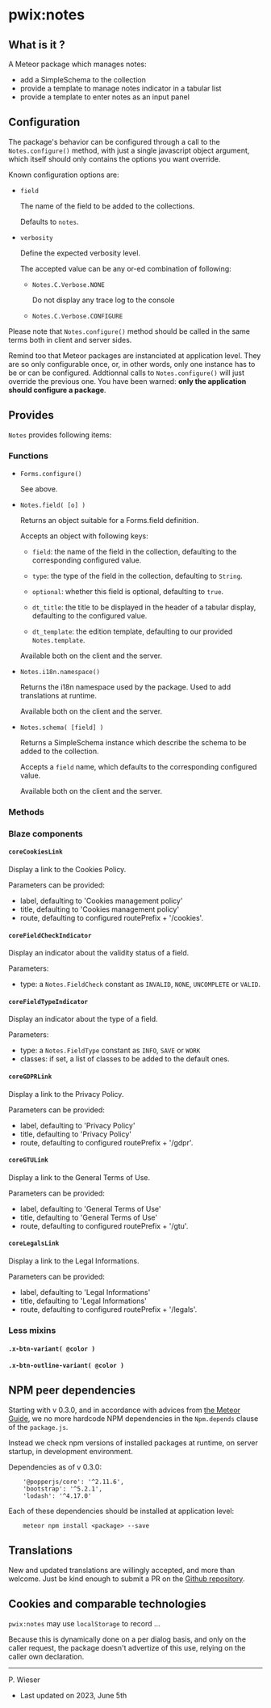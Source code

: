 # pwix:notes

## What is it ?

A Meteor package which manages notes:

- add a SimpleSchema to the collection
- provide a template to manage notes indicator in a tabular list
- provide a template to enter notes as an input panel

## Configuration

The package's behavior can be configured through a call to the `Notes.configure()` method, with just a single javascript object argument, which itself should only contains the options you want override.

Known configuration options are:

- `field`

    The name of the field to be added to the collections.

    Defaults to `notes`.

- `verbosity`

    Define the expected verbosity level.

    The accepted value can be any or-ed combination of following:

    - `Notes.C.Verbose.NONE`

        Do not display any trace log to the console

    - `Notes.C.Verbose.CONFIGURE`

Please note that `Notes.configure()` method should be called in the same terms both in client and server sides.

Remind too that Meteor packages are instanciated at application level. They are so only configurable once, or, in other words, only one instance has to be or can be configured. Addtionnal calls to `Notes.configure()` will just override the previous one. You have been warned: **only the application should configure a package**.

## Provides

`Notes` provides following items:

### Functions

- `Forms.configure()`

    See above.

- `Notes.field( [o] )`

    Returns an object suitable for a Forms.field definition.

    Accepts an object with following keys:

    - `field`: the name of the field in the collection, defaulting to the corresponding configured value.

    - `type`: the type of the field in the collection, defaulting to `String`.

    - `optional`: whether this field is optional, defaulting to `true`.

    - `dt_title`: the title to be displayed in the header of a tabular display, defaulting to the configured value.

    - `dt_template`: the edition template, defaulting to our provided `Notes.template`.

    Available both on the client and the server.

- `Notes.i18n.namespace()`

    Returns the i18n namespace used by the package. Used to add translations at runtime.

    Available both on the client and the server.

- `Notes.schema( [field] )`

    Returns a SimpleSchema instance which describe the schema to be added to the collection.

    Accepts a `field` name, which defaults to the corresponding configured value.

    Available both on the client and the server.

### Methods

### Blaze components

#### `coreCookiesLink`

Display a link to the Cookies Policy.

Parameters can be provided:

- label, defaulting to 'Cookies management policy'
- title, defaulting to 'Cookies management policy'
- route, defaulting to configured routePrefix + '/cookies'.

#### `coreFieldCheckIndicator`

Display an indicator about the validity status of a field.

Parameters:

- type: a `Notes.FieldCheck` constant as `INVALID`, `NONE`, `UNCOMPLETE` or `VALID`.

#### `coreFieldTypeIndicator`

Display an indicator about the type of a field.

Parameters:

- type: a `Notes.FieldType` constant as `INFO`, `SAVE` or `WORK`
- classes: if set, a list of classes to be added to the default ones.

#### `coreGDPRLink`

Display a link to the Privacy Policy.

Parameters can be provided:

- label, defaulting to 'Privacy Policy'
- title, defaulting to 'Privacy Policy'
- route, defaulting to configured routePrefix + '/gdpr'.

#### `coreGTULink`

Display a link to the General Terms of Use.

Parameters can be provided:

- label, defaulting to 'General Terms of Use'
- title, defaulting to 'General Terms of Use'
- route, defaulting to configured routePrefix + '/gtu'.

#### `coreLegalsLink`

Display a link to the Legal Informations.

Parameters can be provided:

- label, defaulting to 'Legal Informations'
- title, defaulting to 'Legal Informations'
- route, defaulting to configured routePrefix + '/legals'.

### Less mixins

#### `.x-btn-variant( @color )`

#### `.x-btn-outline-variant( @color )`

## NPM peer dependencies

Starting with v 0.3.0, and in accordance with advices from [the Meteor Guide](https://guide.meteor.com/writing-atmosphere-packages.html#peer-npm-dependencies), we no more hardcode NPM dependencies in the `Npm.depends` clause of the `package.js`.

Instead we check npm versions of installed packages at runtime, on server startup, in development environment.

Dependencies as of v 0.3.0:
```
    '@popperjs/core': '^2.11.6',
    'bootstrap': '^5.2.1',
    'lodash': '^4.17.0'
```

Each of these dependencies should be installed at application level:
```
    meteor npm install <package> --save
```

## Translations

New and updated translations are willingly accepted, and more than welcome. Just be kind enough to submit a PR on the [Github repository](https://github.com/trychlos/pwix-notes/pulls).

## Cookies and comparable technologies

`pwix:notes` may use `localStorage` to record ...

Because this is dynamically done on a per dialog basis, and only on the caller request, the package doesn't advertize of this use, relying on the caller own declaration.

---
P. Wieser
- Last updated on 2023, June 5th
